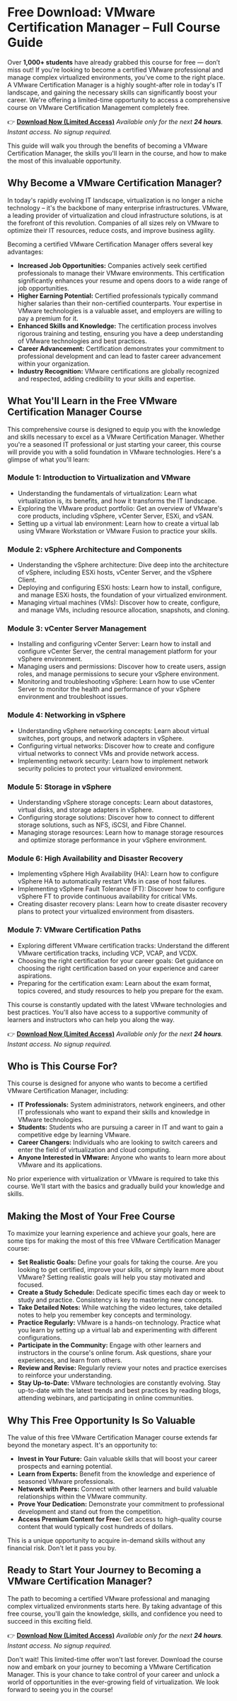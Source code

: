 # Free Download: VMware Certification Manager – Full Course Guide

Over **1,000+ students** have already grabbed this course for free — don’t miss out!
If you're looking to become a certified VMware professional and manage complex virtualized environments, you've come to the right place. A VMware Certification Manager is a highly sought-after role in today's IT landscape, and gaining the necessary skills can significantly boost your career. We're offering a limited-time opportunity to access a comprehensive course on VMware Certification Management completely free.

👉 [**Download Now (Limited Access)**](https://udemywork.com/vmware-certification-manager)
_Available only for the next **24 hours**. Instant access. No signup required._

This guide will walk you through the benefits of becoming a VMware Certification Manager, the skills you'll learn in the course, and how to make the most of this invaluable opportunity.

## Why Become a VMware Certification Manager?

In today's rapidly evolving IT landscape, virtualization is no longer a niche technology – it's the backbone of many enterprise infrastructures. VMware, a leading provider of virtualization and cloud infrastructure solutions, is at the forefront of this revolution. Companies of all sizes rely on VMware to optimize their IT resources, reduce costs, and improve business agility.

Becoming a certified VMware Certification Manager offers several key advantages:

*   **Increased Job Opportunities:** Companies actively seek certified professionals to manage their VMware environments. This certification significantly enhances your resume and opens doors to a wide range of job opportunities.
*   **Higher Earning Potential:** Certified professionals typically command higher salaries than their non-certified counterparts. Your expertise in VMware technologies is a valuable asset, and employers are willing to pay a premium for it.
*   **Enhanced Skills and Knowledge:** The certification process involves rigorous training and testing, ensuring you have a deep understanding of VMware technologies and best practices.
*   **Career Advancement:** Certification demonstrates your commitment to professional development and can lead to faster career advancement within your organization.
*   **Industry Recognition:** VMware certifications are globally recognized and respected, adding credibility to your skills and expertise.

## What You'll Learn in the Free VMware Certification Manager Course

This comprehensive course is designed to equip you with the knowledge and skills necessary to excel as a VMware Certification Manager. Whether you're a seasoned IT professional or just starting your career, this course will provide you with a solid foundation in VMware technologies. Here's a glimpse of what you'll learn:

### Module 1: Introduction to Virtualization and VMware

*   Understanding the fundamentals of virtualization: Learn what virtualization is, its benefits, and how it transforms the IT landscape.
*   Exploring the VMware product portfolio: Get an overview of VMware's core products, including vSphere, vCenter Server, ESXi, and vSAN.
*   Setting up a virtual lab environment: Learn how to create a virtual lab using VMware Workstation or VMware Fusion to practice your skills.

### Module 2: vSphere Architecture and Components

*   Understanding the vSphere architecture: Dive deep into the architecture of vSphere, including ESXi hosts, vCenter Server, and the vSphere Client.
*   Deploying and configuring ESXi hosts: Learn how to install, configure, and manage ESXi hosts, the foundation of your virtualized environment.
*   Managing virtual machines (VMs): Discover how to create, configure, and manage VMs, including resource allocation, snapshots, and cloning.

### Module 3: vCenter Server Management

*   Installing and configuring vCenter Server: Learn how to install and configure vCenter Server, the central management platform for your vSphere environment.
*   Managing users and permissions: Discover how to create users, assign roles, and manage permissions to secure your vSphere environment.
*   Monitoring and troubleshooting vSphere: Learn how to use vCenter Server to monitor the health and performance of your vSphere environment and troubleshoot issues.

### Module 4: Networking in vSphere

*   Understanding vSphere networking concepts: Learn about virtual switches, port groups, and network adapters in vSphere.
*   Configuring virtual networks: Discover how to create and configure virtual networks to connect VMs and provide network access.
*   Implementing network security: Learn how to implement network security policies to protect your virtualized environment.

### Module 5: Storage in vSphere

*   Understanding vSphere storage concepts: Learn about datastores, virtual disks, and storage adapters in vSphere.
*   Configuring storage solutions: Discover how to connect to different storage solutions, such as NFS, iSCSI, and Fibre Channel.
*   Managing storage resources: Learn how to manage storage resources and optimize storage performance in your vSphere environment.

### Module 6: High Availability and Disaster Recovery

*   Implementing vSphere High Availability (HA): Learn how to configure vSphere HA to automatically restart VMs in case of host failures.
*   Implementing vSphere Fault Tolerance (FT): Discover how to configure vSphere FT to provide continuous availability for critical VMs.
*   Creating disaster recovery plans: Learn how to create disaster recovery plans to protect your virtualized environment from disasters.

### Module 7: VMware Certification Paths

*   Exploring different VMware certification tracks: Understand the different VMware certification tracks, including VCP, VCAP, and VCDX.
*   Choosing the right certification for your career goals: Get guidance on choosing the right certification based on your experience and career aspirations.
*   Preparing for the certification exam: Learn about the exam format, topics covered, and study resources to help you prepare for the exam.

This course is constantly updated with the latest VMware technologies and best practices. You'll also have access to a supportive community of learners and instructors who can help you along the way.

👉 [**Download Now (Limited Access)**](https://udemywork.com/vmware-certification-manager)
_Available only for the next **24 hours**. Instant access. No signup required._

## Who is This Course For?

This course is designed for anyone who wants to become a certified VMware Certification Manager, including:

*   **IT Professionals:** System administrators, network engineers, and other IT professionals who want to expand their skills and knowledge in VMware technologies.
*   **Students:** Students who are pursuing a career in IT and want to gain a competitive edge by learning VMware.
*   **Career Changers:** Individuals who are looking to switch careers and enter the field of virtualization and cloud computing.
*   **Anyone Interested in VMware:** Anyone who wants to learn more about VMware and its applications.

No prior experience with virtualization or VMware is required to take this course. We'll start with the basics and gradually build your knowledge and skills.

## Making the Most of Your Free Course

To maximize your learning experience and achieve your goals, here are some tips for making the most of this free VMware Certification Manager course:

*   **Set Realistic Goals:** Define your goals for taking the course. Are you looking to get certified, improve your skills, or simply learn more about VMware? Setting realistic goals will help you stay motivated and focused.
*   **Create a Study Schedule:** Dedicate specific times each day or week to study and practice. Consistency is key to mastering new concepts.
*   **Take Detailed Notes:** While watching the video lectures, take detailed notes to help you remember key concepts and terminology.
*   **Practice Regularly:** VMware is a hands-on technology. Practice what you learn by setting up a virtual lab and experimenting with different configurations.
*   **Participate in the Community:** Engage with other learners and instructors in the course's online forum. Ask questions, share your experiences, and learn from others.
*   **Review and Revise:** Regularly review your notes and practice exercises to reinforce your understanding.
*   **Stay Up-to-Date:** VMware technologies are constantly evolving. Stay up-to-date with the latest trends and best practices by reading blogs, attending webinars, and participating in online communities.

## Why This Free Opportunity Is So Valuable

The value of this free VMware Certification Manager course extends far beyond the monetary aspect. It's an opportunity to:

*   **Invest in Your Future:** Gain valuable skills that will boost your career prospects and earning potential.
*   **Learn from Experts:** Benefit from the knowledge and experience of seasoned VMware professionals.
*   **Network with Peers:** Connect with other learners and build valuable relationships within the VMware community.
*   **Prove Your Dedication:** Demonstrate your commitment to professional development and stand out from the competition.
*   **Access Premium Content for Free:** Get access to high-quality course content that would typically cost hundreds of dollars.

This is a unique opportunity to acquire in-demand skills without any financial risk. Don't let it pass you by.

## Ready to Start Your Journey to Becoming a VMware Certification Manager?

The path to becoming a certified VMware professional and managing complex virtualized environments starts here. By taking advantage of this free course, you'll gain the knowledge, skills, and confidence you need to succeed in this exciting field.

👉 [**Download Now (Limited Access)**](https://udemywork.com/vmware-certification-manager)
_Available only for the next **24 hours**. Instant access. No signup required._

Don't wait! This limited-time offer won't last forever. Download the course now and embark on your journey to becoming a VMware Certification Manager. This is your chance to take control of your career and unlock a world of opportunities in the ever-growing field of virtualization. We look forward to seeing you in the course!
